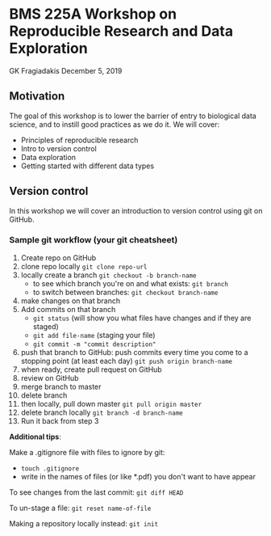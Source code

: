 # BMS 225A Workshop on Reproducible Research and Data Exploration

GK Fragiadakis
December 5, 2019

##  Motivation

The goal of this workshop is to lower the barrier of entry to biological data science, and to instill good practices as we do it. 
We will cover: 

- Principles of reproducible research
- Intro to version control
- Data exploration
- Getting started with different data types

## Version control

In this workshop we will cover an introduction to version control using git on GitHub. 

### Sample git workflow (your git cheatsheet)

1. Create repo on GitHub
2. clone repo locally
    `git clone repo-url`
3. locally create a branch
    `git checkout -b branch-name`
    - to see which branch you're on and what exists: `git branch`
    - to switch between branches: `git checkout branch-name`
4. make changes on that branch
5. Add commits on that branch
    - `git status` (will show you what files have changes and if they are staged)
    - `git add file-name` (staging your file)
    - `git commit -m "commit description"`
6. push that branch to GitHub: push commits every time you come to a stopping point (at least each day)
    `git push origin branch-name`
7. when ready, create pull request on GitHub
8. review on GitHub
9. merge branch to master
10. delete branch
11. then locally, pull down master
    `git pull origin master`
12. delete branch locally
    `git branch -d branch-name`
13. Run it back from step 3

**Additional tips**: 

Make a .gitignore file with files to ignore by git:
- `touch .gitignore`
- write in the names of files (or like *.pdf) you don't want to have appear

To see changes from the last commit:
`git diff HEAD`

To un-stage a file:
`git reset name-of-file`

Making a repository locally instead:
`git init`